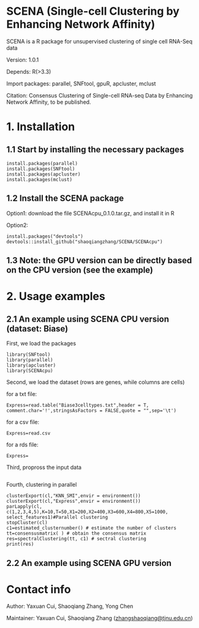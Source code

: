 # SCENA (Single-cell Clustering by Enhancing Network Affinity)

SCENA is a R package for unsupervised clustering of single cell RNA-Seq data

Version: 1.0.1

Depends: R(>3.3)

Import packages: parallel, SNFtool, gpuR, apcluster, mclust

Citation: Consensus Clustering of Single-cell RNA-seq Data by Enhancing Network Affinity, to be published. 

# 1. Installation
## 1.1 Start by installing the necessary packages  
```
install.packages(parallel)
install.packages(SNFtool)
install.packages(apcluster)
install.packages(mclust) 
```
## 1.2 Install the SCENA package

Option1: download the file SCENAcpu_0.1.0.tar.gz, and install it in R

Option2: 
```
install.packages("devtools")
devtools::install_github("shaoqiangzhang/SCENA/SCENAcpu")
```
## 1.3 Note: the GPU version can be directly based on the CPU version (see the example) 

# 2. Usage examples
## 2.1 An example using SCENA CPU version (dataset: Biase)
First, we load the packages
```
library(SNFtool)
library(parallel)
library(apcluster)
library(SCENAcpu)
```
Second, we load the dataset (rows are genes, while columns are cells)

for a txt file:
```
Express=read.table("Biase3celltypes.txt",header = T, comment.char='!',stringsAsFactors = FALSE,quote = "",sep='\t')
```

for a csv file:

```
Express=read.csv
```

for a rds file:

```
Express=
```
Third, propross the input data
```

```
Fourth, clustering in parallel

```
clusterExport(cl,"KNN_SMI",envir = environment())
clusterExport(cl,"Express",envir = environment())
parLapply(cl, c(1,2,3,4,5),K=10,T=50,X1=200,X2=400,X3=600,X4=800,X5=1000, select_features1)#Parallel clustering
stopCluster(cl)
c1=estimated_clusternumber() # estimate the number of clusters
tt=consensusmatrix( ) # obtain the consensus matrix
res=spectralClustering(tt, c1) # sectral clustering
print(res)
```


## 2.2 An example using SCENA GPU version


# Contact info
Author: Yaxuan Cui, Shaoqiang Zhang, Yong Chen

Maintainer: Yaxuan Cui, Shaoqiang Zhang (zhangshaoqiang@tjnu.edu.cn)


